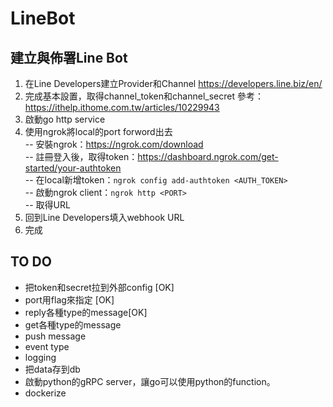 # LineBot

## 建立與佈署Line Bot
1. 在Line Developers建立Provider和Channel
https://developers.line.biz/en/
2. 完成基本設置，取得channel_token和channel_secret
參考：https://ithelp.ithome.com.tw/articles/10229943
3. 啟動go http service
4. 使用ngrok將local的port forword出去  
-- 安裝ngrok：https://ngrok.com/download  
-- 註冊登入後，取得token：https://dashboard.ngrok.com/get-started/your-authtoken  
-- 在local新增token：`ngrok config add-authtoken <AUTH_TOKEN>`  
-- 啟動ngrok client：`ngrok http <PORT>`  
-- 取得URL  
5. 回到Line Developers填入webhook URL
6. 完成

## TO DO
- 把token和secret拉到外部config [OK]
- port用flag來指定 [OK]
- reply各種type的message[OK]
- get各種type的message
- push message
- event type
- logging
- 把data存到db
- 啟動python的gRPC server，讓go可以使用python的function。
- dockerize
